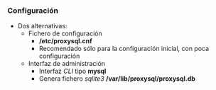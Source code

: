 ### Configuración

* Dos alternativas:
  * Fichero de configuración
    * **/etc/proxysql.cnf**
    * Recomendado sólo para la configuración inicial, con poca configuración
  * Interfaz de administración
    * Interfaz *CLI* tipo **mysql**
    * Genera fichero *sqlite3* **/var/lib/proxysql/proxysql.db**
